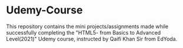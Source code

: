 # Udemy-Course
This repository contains the mini projects/assignments made while successfully completing the "HTML5- from Basics to Advanced Level(2021)" Udemy course, instructed by Qaifi Khan Sir from EdYoda.
